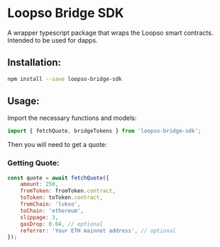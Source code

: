 # Loopso Bridge SDK

A wrapper typescript package that wraps the Loopso smart contracts. Intended to be used for dapps.

## Installation:

```bash
npm install --save loopso-bridge-sdk
```

## Usage:

Import the necessary functions and models:

```javascript
import { fetchQuote, bridgeTokens } from 'loopso-bridge-sdk';
```

Then you will need to get a quote:

### Getting Quote:

```javascript
const quote = await fetchQuote({
	amount: 250,
	fromToken: fromToken.contract,
	toToken: toToken.contract,
	fromChain: 'lukso',
	toChain: 'ethereum',
	slippage: 3,
	gasDrop: 0.04, // optional
	referrer: 'Your ETH mainnet address', // optional
});
```
